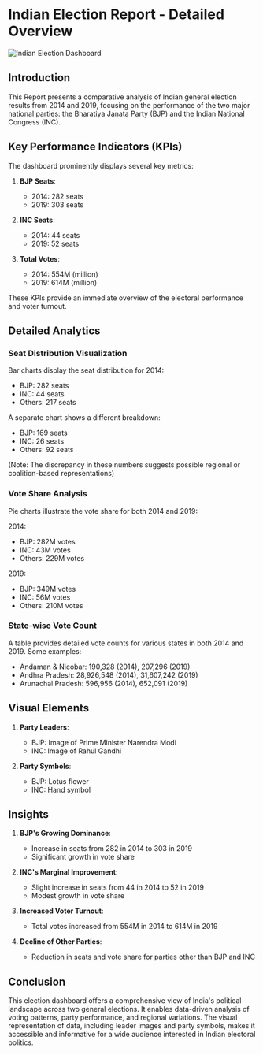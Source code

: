 # Indian Election Report - Detailed Overview

![Indian Election Dashboard](image_url_here)

## Introduction

This Report presents a comparative analysis of Indian general election results from 2014 and 2019, focusing on the performance of the two major national parties: the Bharatiya Janata Party (BJP) and the Indian National Congress (INC).

## Key Performance Indicators (KPIs)

The dashboard prominently displays several key metrics:

1. **BJP Seats**:
   - 2014: 282 seats
   - 2019: 303 seats

2. **INC Seats**:
   - 2014: 44 seats
   - 2019: 52 seats

3. **Total Votes**:
   - 2014: 554M (million)
   - 2019: 614M (million)

These KPIs provide an immediate overview of the electoral performance and voter turnout.

## Detailed Analytics

### Seat Distribution Visualization
Bar charts display the seat distribution for 2014:
- BJP: 282 seats
- INC: 44 seats
- Others: 217 seats

A separate chart shows a different breakdown:
- BJP: 169 seats
- INC: 26 seats
- Others: 92 seats

(Note: The discrepancy in these numbers suggests possible regional or coalition-based representations)

### Vote Share Analysis
Pie charts illustrate the vote share for both 2014 and 2019:

2014:
- BJP: 282M votes
- INC: 43M votes
- Others: 229M votes

2019:
- BJP: 349M votes
- INC: 56M votes
- Others: 210M votes

### State-wise Vote Count
A table provides detailed vote counts for various states in both 2014 and 2019. Some examples:
- Andaman & Nicobar: 190,328 (2014), 207,296 (2019)
- Andhra Pradesh: 28,926,548 (2014), 31,607,242 (2019)
- Arunachal Pradesh: 596,956 (2014), 652,091 (2019)

## Visual Elements

1. **Party Leaders**: 
   - BJP: Image of Prime Minister Narendra Modi
   - INC: Image of Rahul Gandhi

2. **Party Symbols**:
   - BJP: Lotus flower
   - INC: Hand symbol

## Insights

1. **BJP's Growing Dominance**: 
   - Increase in seats from 282 in 2014 to 303 in 2019
   - Significant growth in vote share

2. **INC's Marginal Improvement**:
   - Slight increase in seats from 44 in 2014 to 52 in 2019
   - Modest growth in vote share

3. **Increased Voter Turnout**:
   - Total votes increased from 554M in 2014 to 614M in 2019

4. **Decline of Other Parties**:
   - Reduction in seats and vote share for parties other than BJP and INC

## Conclusion

This election dashboard offers a comprehensive view of India's political landscape across two general elections. It enables data-driven analysis of voting patterns, party performance, and regional variations. The visual representation of data, including leader images and party symbols, makes it accessible and informative for a wide audience interested in Indian electoral politics.
